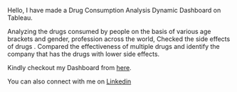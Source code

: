 
Hello, 
I have made a Drug Consumption Analysis Dynamic Dashboard on Tableau. 

Analyzing the drugs consumed by people on the basis of various age brackets and gender, profession across the world, Checked the side effects of drugs . Compared the effectiveness of multiple drugs and identify the company that has the drugs with lower side effects.

Kindly checkout my Dashboard from [here](https://public.tableau.com/app/profile/rohit.budhiraja1186/viz/DrugConsumptionAnalysis_Final/DrugConsumptionAnalysis).

You can also connect with me on [Linkedin](https://www.linkedin.com/in/rohit-budhiraja-35387b189/)
